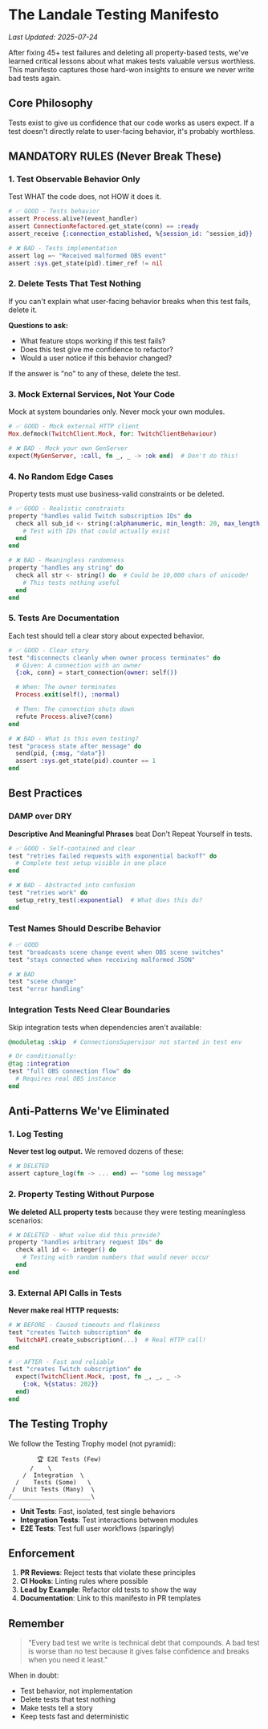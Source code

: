 # The Landale Testing Manifesto

_Last Updated: 2025-07-24_

After fixing 45+ test failures and deleting all property-based tests, we've learned critical lessons about what makes tests valuable versus worthless. This manifesto captures those hard-won insights to ensure we never write bad tests again.

## Core Philosophy

Tests exist to give us confidence that our code works as users expect. If a test doesn't directly relate to user-facing behavior, it's probably worthless.

## MANDATORY RULES (Never Break These)

### 1. Test Observable Behavior Only

Test WHAT the code does, not HOW it does it.

```elixir
# ✅ GOOD - Tests behavior
assert Process.alive?(event_handler)
assert ConnectionRefactored.get_state(conn) == :ready
assert_receive {:connection_established, %{session_id: ^session_id}}

# ❌ BAD - Tests implementation
assert log =~ "Received malformed OBS event"
assert :sys.get_state(pid).timer_ref != nil
```

### 2. Delete Tests That Test Nothing

If you can't explain what user-facing behavior breaks when this test fails, delete it.

**Questions to ask:**

- What feature stops working if this test fails?
- Does this test give me confidence to refactor?
- Would a user notice if this behavior changed?

If the answer is "no" to any of these, delete the test.

### 3. Mock External Services, Not Your Code

Mock at system boundaries only. Never mock your own modules.

```elixir
# ✅ GOOD - Mock external HTTP client
Mox.defmock(TwitchClient.Mock, for: TwitchClientBehaviour)

# ❌ BAD - Mock your own GenServer
expect(MyGenServer, :call, fn _, _ -> :ok end)  # Don't do this!
```

### 4. No Random Edge Cases

Property tests must use business-valid constraints or be deleted.

```elixir
# ✅ GOOD - Realistic constraints
property "handles valid Twitch subscription IDs" do
  check all sub_id <- string(:alphanumeric, min_length: 20, max_length: 40) do
    # Test with IDs that could actually exist
  end
end

# ❌ BAD - Meaningless randomness
property "handles any string" do
  check all str <- string() do  # Could be 10,000 chars of unicode!
    # This tests nothing useful
  end
end
```

### 5. Tests Are Documentation

Each test should tell a clear story about expected behavior.

```elixir
# ✅ GOOD - Clear story
test "disconnects cleanly when owner process terminates" do
  # Given: A connection with an owner
  {:ok, conn} = start_connection(owner: self())

  # When: The owner terminates
  Process.exit(self(), :normal)

  # Then: The connection shuts down
  refute Process.alive?(conn)
end

# ❌ BAD - What is this even testing?
test "process state after message" do
  send(pid, {:msg, "data"})
  assert :sys.get_state(pid).counter == 1
end
```

## Best Practices

### DAMP over DRY

**Descriptive And Meaningful Phrases** beat Don't Repeat Yourself in tests.

```elixir
# ✅ GOOD - Self-contained and clear
test "retries failed requests with exponential backoff" do
  # Complete test setup visible in one place
end

# ❌ BAD - Abstracted into confusion
test "retries work" do
  setup_retry_test(:exponential)  # What does this do?
end
```

### Test Names Should Describe Behavior

```elixir
# ✅ GOOD
test "broadcasts scene change event when OBS scene switches"
test "stays connected when receiving malformed JSON"

# ❌ BAD
test "scene change"
test "error handling"
```

### Integration Tests Need Clear Boundaries

Skip integration tests when dependencies aren't available:

```elixir
@moduletag :skip  # ConnectionsSupervisor not started in test env

# Or conditionally:
@tag :integration
test "full OBS connection flow" do
  # Requires real OBS instance
end
```

## Anti-Patterns We've Eliminated

### 1. Log Testing

**Never test log output.** We removed dozens of these:

```elixir
# ❌ DELETED
assert capture_log(fn -> ... end) =~ "some log message"
```

### 2. Property Testing Without Purpose

**We deleted ALL property tests** because they were testing meaningless scenarios:

```elixir
# ❌ DELETED - What value did this provide?
property "handles arbitrary request IDs" do
  check all id <- integer() do
    # Testing with random numbers that would never occur
  end
end
```

### 3. External API Calls in Tests

**Never make real HTTP requests:**

```elixir
# ❌ BEFORE - Caused timeouts and flakiness
test "creates Twitch subscription" do
  TwitchAPI.create_subscription(...)  # Real HTTP call!
end

# ✅ AFTER - Fast and reliable
test "creates Twitch subscription" do
  expect(TwitchClient.Mock, :post, fn _, _, _ ->
    {:ok, %{status: 202}}
  end)
end
```

## The Testing Trophy

We follow the Testing Trophy model (not pyramid):

```
        🏆 E2E Tests (Few)
      /    \
    /  Integration  \
  /    Tests (Some)   \
 /  Unit Tests (Many)  \
/______________________\
```

- **Unit Tests**: Fast, isolated, test single behaviors
- **Integration Tests**: Test interactions between modules
- **E2E Tests**: Test full user workflows (sparingly)

## Enforcement

1. **PR Reviews**: Reject tests that violate these principles
2. **CI Hooks**: Linting rules where possible
3. **Lead by Example**: Refactor old tests to show the way
4. **Documentation**: Link to this manifesto in PR templates

## Remember

> "Every bad test we write is technical debt that compounds. A bad test is worse than no test because it gives false confidence and breaks when you need it least."

When in doubt:

- Test behavior, not implementation
- Delete tests that test nothing
- Make tests tell a story
- Keep tests fast and deterministic
